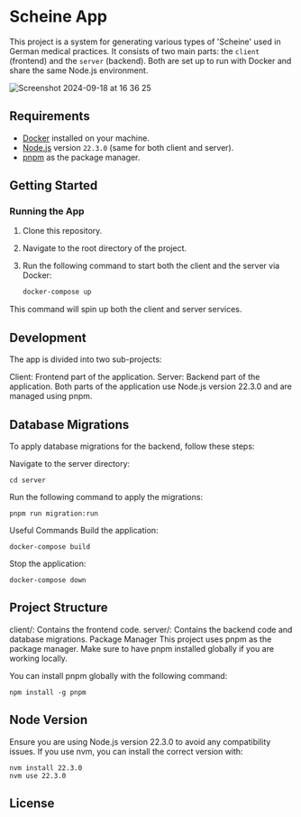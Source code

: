 # Scheine App

This project is a system for generating various types of 'Scheine' used in German medical practices. It consists of two main parts: the `client` (frontend) and the `server` (backend). Both are set up to run with Docker and share the same Node.js environment.

![Screenshot 2024-09-18 at 16 36 25](https://github.com/user-attachments/assets/4cd83ca3-eaa6-48cf-8e61-f892d4610048)


## Requirements

- [Docker](https://www.docker.com/) installed on your machine.
- [Node.js](https://nodejs.org/en) version `22.3.0` (same for both client and server).
- [pnpm](https://pnpm.io/) as the package manager.

## Getting Started

### Running the App

1. Clone this repository.
2. Navigate to the root directory of the project.
3. Run the following command to start both the client and the server via Docker:

   ```bash
   docker-compose up
    ```
This command will spin up both the client and server services.

## Development
The app is divided into two sub-projects:

Client: Frontend part of the application.
Server: Backend part of the application.
Both parts of the application use Node.js version 22.3.0 and are managed using pnpm.

## Database Migrations
To apply database migrations for the backend, follow these steps:

Navigate to the server directory:
```
cd server
```
Run the following command to apply the migrations:
```
pnpm run migration:run
```

Useful Commands
Build the application:
```
docker-compose build
```

Stop the application:
```
docker-compose down
```

## Project Structure
client/: Contains the frontend code.
server/: Contains the backend code and database migrations.
Package Manager
This project uses pnpm as the package manager. Make sure to have pnpm installed globally if you are working locally.

You can install pnpm globally with the following command:
```
npm install -g pnpm
```

## Node Version
Ensure you are using Node.js version 22.3.0 to avoid any compatibility issues. If you use nvm, you can install the correct version with:

```
nvm install 22.3.0
nvm use 22.3.0
```

License
-

